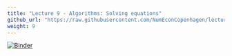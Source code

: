```yaml
---
title: "Lecture 9 - Algorithms: Solving equations"
github_url: "https://raw.githubusercontent.com/NumEconCopenhagen/lectures-2019/master/09/Solving_equations.ipynb"
weight: 9
---
```

[![Binder](https://mybinder.org/badge_logo.svg)](https://mybinder.org/v2/gh/NumEconCopenhagen/lectures-2019/master?urlpath=lab/tree/09/Solving_equations.ipynb
)
